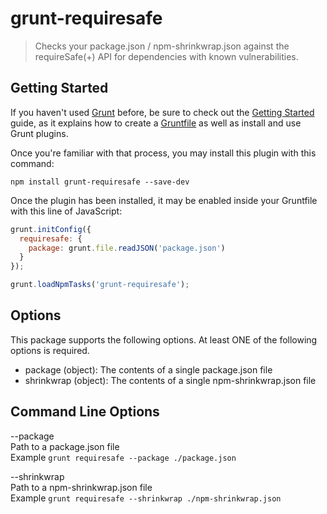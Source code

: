 # grunt-requiresafe
> Checks your package.json / npm-shrinkwrap.json against the requireSafe(+) API for dependencies with known vulnerabilities.


## Getting Started

If you haven't used [Grunt](http://gruntjs.com/) before, be sure to check out the [Getting Started](http://gruntjs.com/getting-started) guide, as it explains how to create a [Gruntfile](http://gruntjs.com/sample-gruntfile) as well as install and use Grunt plugins.

Once you're familiar with that process, you may install this plugin with this command:

```shell
npm install grunt-requiresafe --save-dev
```

Once the plugin has been installed, it may be enabled inside your Gruntfile with this line of JavaScript:

```js
grunt.initConfig({
  requiresafe: {
    package: grunt.file.readJSON('package.json')
  }
});

grunt.loadNpmTasks('grunt-requiresafe');
```

## Options
This package supports the following options. At least ONE of the following options is required.

- package (object): The contents of a single package.json file
- shrinkwrap (object): The contents of a single npm-shrinkwrap.json file

## Command Line Options

--package  
Path to a package.json file  
Example `grunt requiresafe --package ./package.json`
    
--shrinkwrap  
Path to a npm-shrinkwrap.json file  
Example `grunt requiresafe --shrinkwrap ./npm-shrinkwrap.json`



